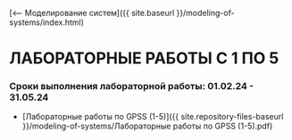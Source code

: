 [⟵ Моделирование систем]({{ site.baseurl }}/modeling-of-systems/index.html)

# **ЛАБОРАТОРНЫЕ РАБОТЫ С 1 ПО 5**

### **Сроки выполнения лабораторной работы: 01.02.24 - 31.05.24**

* [Лабораторные работы по GPSS (1-5)]({{ site.repository-files-baseurl }}/modeling-of-systems/Лабораторные работы по GPSS (1-5).pdf)
